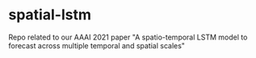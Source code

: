 # spatial-lstm
Repo related to our AAAI 2021 paper "A spatio-temporal LSTM model to forecast across multiple temporal and spatial scales"
